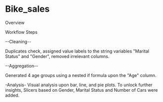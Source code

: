 # Bike_sales


Overview


Workflow Steps 

--Cleaning--

Duplicates check, assigned value labels to the string variables "Marital Status" and "Gender", removed irrelevant columns. 

--Aggregation--

Generated 4 age groups using a nested if formula upon the "Age" column.

-Analysis-
Visual analysis upon bar, line, and pie plots. To unlock further insights, Slicers based on Gender, Marital Status and Number of Cars were added. 
